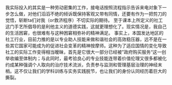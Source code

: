 我实际投入的其实是一种劳动密集的工作，接电话按照流程指示告诉来电对象下一步怎么做，对他们滔滔不绝的倾诉既保持客观又带有同情，还要有作为一把剪刀的觉悟，斩断ta们对我（or救济程序）不切实际的期待。 至于课本上所定义的社工这门手艺所倡导的是利他主义的道德实践，这就更理想化了。现实情况是，我自己的生活困窘，也很难有与这种困窘相弥补的精神满足。 事实上，本国发达地区的社工行业，目前力推的是以专业助人技能来做和谐社会的高效稳压器，远不是在一些其它国家可能成为的促进社会变革的精神按摩师。这种为了适应国情的变化导致社工的实际工作变得相当暧昧，首先是它很大一部分已经被”政府购买服务“这一创举收编至体制内；与此同时，最考验良心的专业技能连带着价值伦理又很多都被化约成某种强调个人取向的治疗技术流派，负责参与监测和管理基层治理的神经末梢。这不仅让我们的学科训练与实务实践脱节，也让我们的身份认同经历着巨大的撕裂。